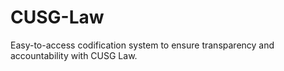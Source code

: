 # CUSG-Law
Easy-to-access codification system to ensure transparency and accountability with CUSG Law.
